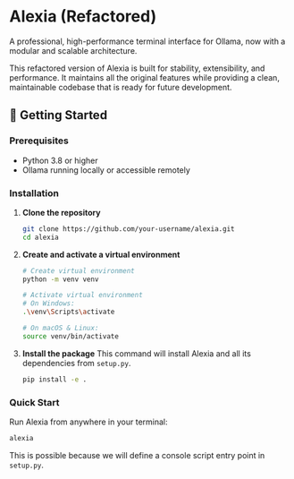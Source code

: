# Alexia (Refactored)

A professional, high-performance terminal interface for Ollama, now with a modular and scalable architecture.

This refactored version of Alexia is built for stability, extensibility, and performance. It maintains all the original features while providing a clean, maintainable codebase that is ready for future development.

## 🚀 Getting Started

### Prerequisites

- Python 3.8 or higher
- Ollama running locally or accessible remotely

### Installation

1. **Clone the repository**
   ```bash
   git clone https://github.com/your-username/alexia.git
   cd alexia
   ```

2. **Create and activate a virtual environment**
   ```bash
   # Create virtual environment
   python -m venv venv
   
   # Activate virtual environment
   # On Windows:
   .\venv\Scripts\activate
   
   # On macOS & Linux:
   source venv/bin/activate
   ```

3. **Install the package**
   This command will install Alexia and all its dependencies from `setup.py`.
   ```bash
   pip install -e .
   ```

### Quick Start

Run Alexia from anywhere in your terminal:

```bash
alexia
```

This is possible because we will define a console script entry point in `setup.py`.
